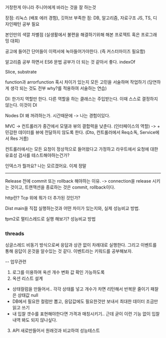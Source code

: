 거창한게 아니라 주니어에게 바라는 것을 잘 하는것

장점: 리눅스 (배포 에러 경험), 깃허브
부족한 점: DB, 알고리즘, 자료구조
JS, TS, 디자인패턴 공부 필요

본인만의 색깔 차별점
(실생활에서 불편을 해결하기위해 해본 프로젝트 혹은 프로그래밍 대회)

공고에 들어간 단어들이 이력서에 녹아들어가야한다. (즉 커스터마이즈 필요함)

알고리즘 공부 하면서 ES6 문법 공부가 더 되는 것 같아서 좋다.
indexOf

Slice, substrate

function과 arrorfunction 혹시 차이가 있는지
모든 고민을 서술하며 작업하기 (당연하게 생각 되는 것도 전부 why?를 적용하여 서술하는 연습)

DI: 한가지 역할만 한다. 다른 역할을 하는 클래스는 주입받는다. 이때 스스로 결정하지 않는다. 이것이 DI

Nodes DI
왜 꺼려하는가. 시간때문에 -> 나는 경험이있다.

MVC -> 컨트롤러가 중간에서 모델과 뷰의 결합력을 낮춘다. (인터페이스의 역할)
-> + 민감한 데이터를 뷰에 전달하지 않도록 한다. (Dto, 컨트롤러에서 Req소독, Service에서 Res 거름)

컨트롤러에서는 모든 요청이 정상적으로 들어왔다고 가정하고
라우트에서 요청에 대한 유효성 검사를 테스트해야하는건가?

인덱스가 뭘까요? 나는 모르겠어요. 이제 정말

---

Release 전에 commit 또는 rollback 해야하는 이유.
-> connection을 release 시키는 것이고, 트랜잭션을 종료하는 것은 commit, rollback이다.

http란? Tcp 위에 뭐가 더 추가된 것인가?

Dist main을 직접 실행하는것과 어떤 차이가 있는지와, 실제 성능비교 방법.

❗️pm2로 멀티스레드로 실행 해보기? 성능비교 방법

### threads

싱글스레드
비동기 방식으로써 응답과 상관 없이 차례대로 실행한다.
그리고 이벤트를 통해 응답이 온것을 알수있는 것 같다. 이벤트라는 키워드를 공부해보자.

--
업무관련

1. 로그를 이용하여 옥션 개수 변화 값 확인 가능하도록
2. 옥션 리스트 설계

- 상태컬럼을 만들어서.. 각각 상태를 넣고 개수가 차면 리턴해서 반복문 줄이기 패찰은 상태값 null
- DB에서 필요한 컬럼만 뽑고, 응답값에도 필요한것만 보내서 최대한 데이터 조금만 읽고 쓰기
- 내 입찰 갯수를 표현해야한다면 가격과 매칭시키기.. 근데 굳이 이런 기능 없이 입찰내역 봐도 되지 않나싶다.

3. API 새로만들어서 원래것과 비교하여 성능테스트

